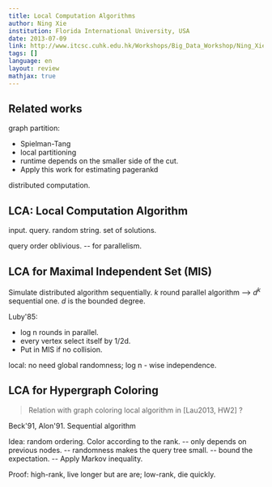 ```yaml
---
title: Local Computation Algorithms
author: Ning Xie
institution: Florida International University, USA
date: 2013-07-09
link: http://www.itcsc.cuhk.edu.hk/Workshops/Big_Data_Workshop/Ning_Xie.html
tags: []
language: en
layout: review
mathjax: true
---
```


## Related works

graph partition:

   * Spielman-Tang
   * local partitioning
   * runtime depends on the smaller side of the cut.  
   * Apply this work for estimating pagerankd

distributed computation.

## LCA: Local Computation Algorithm

input. query. random string. set of solutions.

query order oblivious.
-- for parallelism.

## LCA for Maximal Independent Set (MIS)

Simulate distributed algorithm sequentially.
$k$ round parallel algorithm
--> $d^k$ sequential one.
$d$ is the bounded degree.

Luby'85:

   * log n rounds in parallel.
   * every vertex select itself by 1/2d.
   * Put in MIS if no collision.

local: no need global randomness; log n - wise independence.

## LCA for Hypergraph Coloring

> Relation with graph coloring local algorithm in [Lau2013, HW2] ?

Beck'91, Alon'91.
Sequential algorithm

Idea: random ordering.
Color according to the rank.
-- only depends on previous nodes.
-- randomness makes the query tree small.
-- bound the expectation.
-- Apply Markov inequality.

Proof:
high-rank, live longer but are are;
low-rank, die quickly.



